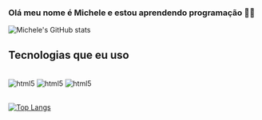 ### Olá meu nome é Michele e estou aprendendo programação 👩‍💻

<!--[![Linkedln](https://img.shields.io/badge/LinkedIn-0077B5?style=for-the-badge&logo=linkedin&logoColor=white)](https://www.linkedin.com/in/michelemoura-dev/)-->

![Michele's GitHub stats](https://github-readme-stats.vercel.app/api?username=MicheleWM&show_icons=true&theme=synthwave)

## Tecnologias que eu uso 

<div style="display: inline_block"><br/>
    <img align="center" alt="html5" src="https://img.shields.io/badge/HTML5-E34F26?style=for-the-badge&logo=html5&logoColor=white"/>
     <img align="center" alt="html5" src="https://img.shields.io/badge/CSS-239120?&style=for-the-badge&logo=css3&logoColor=white"/>
      <img align="center" alt="html5" src="https://img.shields.io/badge/JavaScript-F7DF1E?style=for-the-badge&logo=javascript&logoColor=black"/>
</div><br/>

[![Top Langs](https://github-readme-stats.vercel.app/api/top-langs/?username=MicheleWM&layout=compact)](https://github.com/MicheleWM/github-readme-stats)
